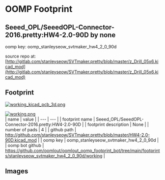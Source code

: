 # OOMP Footprint  
## Seeed_OPL/SeeedOPL-Connector-2016.pretty:HW4-2.0-90D  by none  
  
oomp key: oomp_stanleyseow_svtmaker_hw4_2_0_90d  
  
source repo at: [http://gitlab.com/stanleyseow/SVTmaker.pretty/blob/master/z_Drill_05x6.kicad_mod](http://gitlab.com/stanleyseow/SVTmaker.pretty/blob/master/z_Drill_05x6.kicad_mod)  
## Footprint  
  
[![working_kicad_pcb_3d.png](working_kicad_pcb_3d_600.png)](working_kicad_pcb_3d.png)  
  
[![working.png](working_600.png)](working.png)  
| name | value | 
| --- | --- | 
| footprint name | Seeed_OPL/SeeedOPL-Connector-2016.pretty:HW4-2.0-90D | 
| footprint description | None | 
| number of pads | 4 | 
| github path | http://github.com/stanleyseow/SVTmaker.pretty/blob/master/HW4-2.0-90D.kicad_mod | 
| oomp key | oomp_stanleyseow_svtmaker_hw4_2_0_90d | 
| oomp bot github | https://github.com/oomlout/oomlout_oomp_footprint_bot/tree/main/footprints/stanleyseow_svtmaker_hw4_2_0_90d/working | 
## Images  
